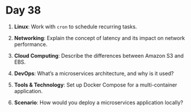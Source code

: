 # Day 38

1. **Linux**: Work with `cron` to schedule recurring tasks.

2. **Networking**: Explain the concept of latency and its impact on network performance.

3. **Cloud Computing**: Describe the differences between Amazon S3 and EBS.

4. **DevOps**: What’s a microservices architecture, and why is it used?

5. **Tools & Technology**: Set up Docker Compose for a multi-container application.

6. **Scenario**: How would you deploy a microservices application locally?

